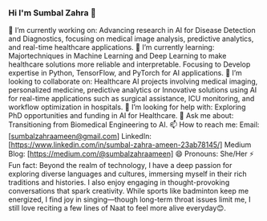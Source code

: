 ### Hi I'm Sumbal Zahra 👋

🔭 I’m currently working on: Advancing research in AI for Disease Detection and Diagnostics, focusing on medical image analysis, predictive analytics, and real-time healthcare applications.
🌱 I’m currently learning: Majortechniques in Machine Learning and Deep Learning to make healthcare solutions more reliable and interpretable. Focusing to Develop expertise in Python, TensorFlow, and PyTorch for AI applications.
👯 I’m looking to collaborate on: Healthcare AI projects involving medical imaging, personalized medicine, predictive analytics or Innovative solutions using AI for real-time applications such as surgical assistance, ICU monitoring, and workflow optimization in hospitals.
🤔 I’m looking for help with: Exploring PhD opportunities and funding in AI for Healthcare.
💬 Ask me about: Transitioning from Biomedical Engineering to AI.
📫 How to reach me:
Email: [sumbalzahraameen@gmail.com]
LinkedIn: [https://www.linkedin.com/in/sumbal-zahra-ameen-23ab78145/]
Medium Blog: [https://medium.com/@sumbalzahraameen]
😄 Pronouns: She/Her
⚡ Fun fact: Beyond the realm of technology, I have a deep passion for exploring diverse languages and cultures, immersing myself in their rich traditions and histories. I also enjoy engaging in thought-provoking conversations that spark creativity. While sports like badminton keep me energized, I find joy in singing—though long-term throat issues limit me, I still love reciting a few lines of Naat to feel more alive everyday😊.
